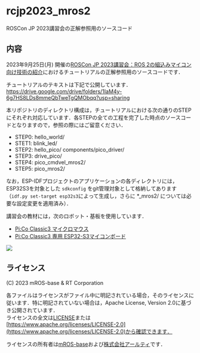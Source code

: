 # rcjp2023_mros2

ROSCon JP 2023講習会の正解参照用のソースコード

## 内容

2023年9月25日(月) 開催の[ROSCon JP 2023講習会：ROS 2の組込みマイコン向け技術の紹介](https://roscon.jp/2023/#workshop)におけるチュートリアルの正解参照用のソースコードです．

チュートリアルのテキストは下記で公開しています．  
https://drive.google.com/drive/folders/1IaM4y-6g7HS8LDs8mmeQbTweTgQMObqq?usp=sharing

本リポジトリのディレクトリ構成は，チュートリアルにおける次の通りのSTEPにそれぞれ対応しています．各STEPの全ての工程を完了した時点のソースコードとなりますので，参照の際にはご留意ください．

- STEP0: hello_world/
- STET1: blink_led/
- STEP2: hello_pico/  components/pico_driver/
- STEP3: drive_pico/
- STEP4: pico_cmdvel_mros2/
- STEP5: pico_mros2/

なお，ESP-IDFプロジェクトのアプリケーションの各ディレクトリには，ESP32S3を対象とした `sdkconfig` をgit管理対象として格納してあります（`idf.py set-target esp32s3`によって生成し，さらに *_mros2/ については必要な設定変更を適用済み）．

講習会の教材には，次のロボット・基板を使用しています．

- [Pi:Co Classic3 マイクロマウス](https://rt-net.jp/products/pico-classic3/)
- [Pi:Co Classic3 専用 ESP32-S3マイコンボード](https://www.rt-shop.jp/index.php?main_page=product_info&products_id=4132)

[![](https://roscon.jp/2023/img/logos/rt_rosconjp2023_pico.jpg)](https://rt-net.jp/products/pico-classic3/)

## ライセンス

(C) 2023 mROS-base & RT Corporation

各ファイルはライセンスがファイル中に明記されている場合，そのライセンスに従います．特に明記されていない場合は，Apache License, Version 2.0に基づき公開されています．  
ライセンスの全文は[LICENSE](./LICENSE)または[https://www.apache.org/licenses/LICENSE-2.0](https://www.apache.org/licenses/LICENSE-2.0)から確認できます．

ライセンスの所有者は[mROS-base](https://github.com/mROS-base)および[株式会社アールティ](https://rt-net.jp/)です．
